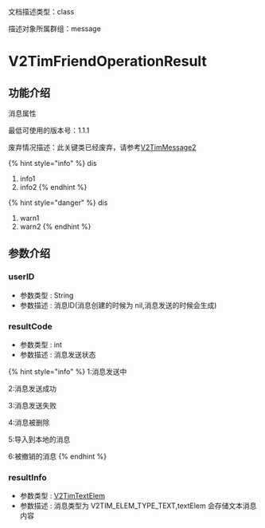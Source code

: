 文档描述类型：class

描述对象所属群组：message


# V2TimFriendOperationResult

## 功能介绍

消息属性

最低可使用的版本号：1.1.1

废弃情况描述：此关键类已经废弃，请参考[V2TimMessage2](../message/V2TimMessage2.md)


{% hint style="info" %}
dis
1. info1
2. info2
{% endhint %}


{% hint style="danger" %}
dis
1. warn1
2. warn2
{% endhint %}

## 参数介绍


### userID

* 参数类型 : String
* 参数描述 : 消息ID(消息创建的时候为 nil,消息发送的时候会生成)


### resultCode

* 参数类型 : int
* 参数描述 : 消息发送状态

{% hint style="info" %}
1:消息发送中

2:消息发送成功

3:消息发送失败

4:消息被删除

5:导入到本地的消息

6:被撤销的消息
{% endhint %}


### resultInfo

* 参数类型 : [V2TimTextElem](../../enum/V2TimTextElem.md)
* 参数描述 : 消息类型为 V2TIM_ELEM_TYPE_TEXT,textElem 会存储文本消息内容




